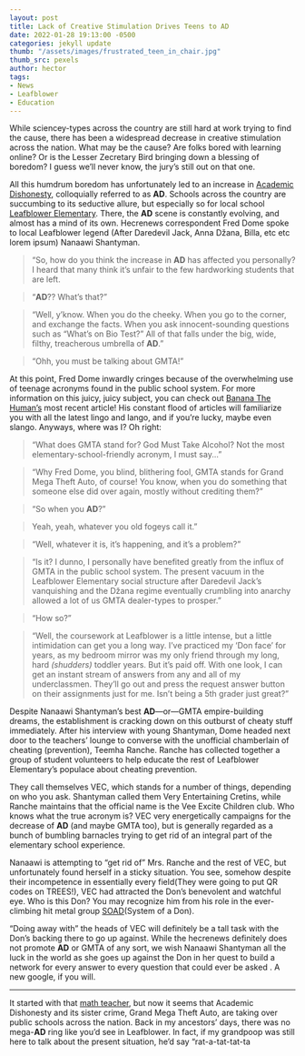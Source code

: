 ```yaml
---
layout: post
title: Lack of Creative Stimulation Drives Teens to AD
date: 2022-01-28 19:13:00 -0500
categories: jekyll update
thumb: "/assets/images/frustrated_teen_in_chair.jpg"
thumb_src: pexels
author: hector
tags:
- News
- Leafblower
- Education
---
```


While sciencey-types across the country are still hard at work trying to find the cause, there has been a widespread decrease in creative stimulation across the nation. What may be the cause? Are folks bored with learning online? Or is the Lesser Zecretary Bird bringing down a blessing of boredom? I guess we’ll never know, the jury’s still out on that one.

All this humdrum boredom has unfortunately led to an increase in [Academic Dishonesty](https://hecrenews.github.io/jekyll/update/2020/05/24/math-teacher-accused-of-academic-dishonestly.html), colloquially referred to as **AD**. Schools across the country are succumbing to its seductive allure, but especially so for local school [Leafblower Elementary](https://hecrenews.github.io/jekyll/update/2020/10/16/leafblower-standoff.html). There, the **AD** scene is constantly evolving, and almost has a mind of its own. Hecrenews correspondent Fred Dome spoke to local Leafblower legend (After Daredevil Jack, Anna Džana, Billa, etc etc lorem ipsum) Nanaawi Shantyman. 

 > “So, how do you think the increase in **AD** has affected you personally? I heard that many think it’s unfair to the few hardworking students that are left. 

 > “**AD**?? What’s that?”

 > “Well, y’know. When you do the cheeky. When you go to the corner, and exchange the facts. When you ask innocent-sounding questions such as “What’s on Bio Test?” All of that falls under the big, wide, filthy, treacherous umbrella of **AD**.”

 > “Ohh, you must be talking about GMTA!”

 At this point, Fred Dome inwardly cringes because of the overwhelming use of teenage acronyms found in the public school system. For more information on this juicy, juicy subject, you can check out [Banana The Human’s](https://hecrenews.github.io/authors/banana_the_human.html) most recent article! His constant flood of articles will familiarize you with all the latest lingo and lango, and if you’re lucky, maybe even slango. Anyways, where was I? Oh right:

 > “What does GMTA stand for? God Must Take Alcohol? Not the most elementary-school-friendly acronym, I must say...”

 > “Why Fred Dome, you blind, blithering fool, GMTA stands for Grand Mega Theft Auto, of course! You know, when you do something that someone else did over again, mostly without crediting them?”

 > “So when you **AD**?”

 > Yeah, yeah, whatever you old fogeys call it.”

 > “Well, whatever it is, it’s happening, and it’s a problem?”
 
 > “Is it? I dunno, I personally have benefited greatly from the influx of GMTA in the public school system. The present vacuum in the Leafblower Elementary social structure after Daredevil Jack’s vanquishing and the Džana regime eventually crumbling into anarchy allowed a lot of us GMTA dealer-types to prosper.”

> “How so?”

 > “Well, the coursework at Leafblower is a little intense, but a little intimidation can get you a long way. I’ve practiced my ‘Don face’ for years, as my bedroom mirror was my only friend through my long, hard *(shudders)* toddler years. But it’s paid off. With one look, I can get an instant stream of answers from any and all of my underclassmen. They’ll go out and press the request answer button on their assignments just for me. Isn’t being a 5th grader just great?”

 Despite Nanaawi Shantyman’s best **AD**—or—GMTA empire-building dreams, the establishment is cracking down on this outburst of cheaty stuff immediately. After his interview with young Shantyman, Dome headed next door to the teachers’ lounge to converse with the unofficial chamberlain of cheating (prevention), Teemha Ranche. Ranche has collected together a group of student volunteers to help educate the rest of Leafblower Elementary’s populace about cheating prevention. 

They call themselves VEC, which stands for a number of things, depending on who you ask. Shantyman called them Very Entertaining Cretins, while Ranche maintains that the official name is the Vee Excite Children club. Who knows what the true acronym is? VEC very energetically campaigns for the decrease of **AD** (and maybe GMTA too), but is generally regarded as a bunch of bumbling barnacles trying to get rid of an integral part of the elementary school experience. 

Nanaawi is attempting to “get rid of” Mrs. Ranche and the rest of VEC, but unfortunately found herself in a sticky situation. You see, somehow despite their incompetence in essentially every field(They were going to put QR codes on TREES!), VEC had attracted the Don’s benevolent and watchful eye. Who is this Don? You may recognize him from his role in the ever-climbing hit metal group [SOAD](https://hecrenews.github.io/jekyll/update/2021/12/23/such-beef-good-grief-armd-vs-system-of-a-don.html)(System of a Don). 

“Doing away with” the heads of VEC will definitely be a tall task with the Don’s backing there to go up against. While the hecrenews definitely does not promote **AD** or GMTA of any sort, we wish Nanaawi Shantyman all the luck in the world as she goes up against the Don in her quest to build a network for every answer to every question that could ever be asked . A new google, if you will. 

---
It started with that [math teacher](https://hecrenews.github.io/jekyll/update/2020/05/24/math-teacher-accused-of-academic-dishonestly.html), but now it seems that Academic Dishonesty and its sister crime, Grand Mega Theft Auto, are taking over public schools across the nation. Back in my ancestors’ days, there was no mega-**AD** ring like you’d see in Leafblower. In fact, if my grandpoop was still here to talk about the present situation, he’d say “rat-a-tat-tat-ta
